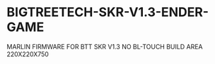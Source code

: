# BIGTREETECH-SKR-V1.3-ENDER-GAME
MARLIN FIRMWARE FOR BTT SKR V1.3 NO BL-TOUCH BUILD AREA 220X220X750
